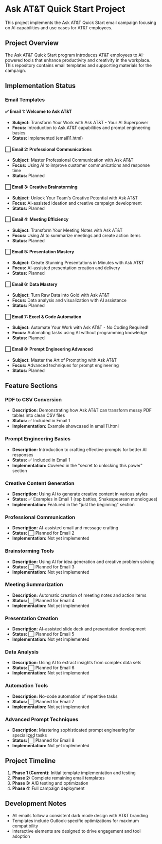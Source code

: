 # Ask AT&T Quick Start Project

This project implements the Ask AT&T Quick Start email campaign focusing on AI capabilities and use cases for AT&T employees.

## Project Overview
The Ask AT&T Quick Start program introduces AT&T employees to AI-powered tools that enhance productivity and creativity in the workplace. This repository contains email templates and supporting materials for the campaign.

## Implementation Status

### Email Templates

#### ✅ Email 1: Welcome to Ask AT&T
- **Subject:** Transform Your Work with Ask AT&T - Your AI Superpower
- **Focus:** Introduction to Ask AT&T capabilities and prompt engineering basics
- **Status:** Implemented (email11.html)

#### ⬜ Email 2: Professional Communications
- **Subject:** Master Professional Communication with Ask AT&T
- **Focus:** Using AI to improve customer communications and response time
- **Status:** Planned

#### ⬜ Email 3: Creative Brainstorming
- **Subject:** Unlock Your Team's Creative Potential with Ask AT&T
- **Focus:** AI-assisted ideation and creative campaign development
- **Status:** Planned

#### ⬜ Email 4: Meeting Efficiency
- **Subject:** Transform Your Meeting Notes with Ask AT&T
- **Focus:** Using AI to summarize meetings and create action items
- **Status:** Planned

#### ⬜ Email 5: Presentation Mastery
- **Subject:** Create Stunning Presentations in Minutes with Ask AT&T
- **Focus:** AI-assisted presentation creation and delivery
- **Status:** Planned

#### ⬜ Email 6: Data Mastery
- **Subject:** Turn Raw Data into Gold with Ask AT&T
- **Focus:** Data analysis and visualization with AI assistance
- **Status:** Planned

#### ⬜ Email 7: Excel & Code Automation
- **Subject:** Automate Your Work with Ask AT&T - No Coding Required!
- **Focus:** Automating tasks using AI without programming knowledge
- **Status:** Planned

#### ⬜ Email 8: Prompt Engineering Advanced
- **Subject:** Master the Art of Prompting with Ask AT&T
- **Focus:** Advanced techniques for prompt engineering
- **Status:** Planned

## Feature Sections

### PDF to CSV Conversion
- **Description:** Demonstrating how Ask AT&T can transform messy PDF tables into clean CSV files
- **Status:** ✅ Included in Email 1
- **Implementation:** Example showcased in email11.html

### Prompt Engineering Basics
- **Description:** Introduction to crafting effective prompts for better AI responses
- **Status:** ✅ Included in Email 1
- **Implementation:** Covered in the "secret to unlocking this power" section

### Creative Content Generation
- **Description:** Using AI to generate creative content in various styles
- **Status:** ✅ Examples in Email 1 (rap battles, Shakespearean monologues)
- **Implementation:** Featured in the "just the beginning" section

### Professional Communication
- **Description:** AI-assisted email and message crafting
- **Status:** ⬜ Planned for Email 2
- **Implementation:** Not yet implemented

### Brainstorming Tools
- **Description:** Using AI for idea generation and creative problem solving
- **Status:** ⬜ Planned for Email 3
- **Implementation:** Not yet implemented

### Meeting Summarization
- **Description:** Automatic creation of meeting notes and action items
- **Status:** ⬜ Planned for Email 4
- **Implementation:** Not yet implemented

### Presentation Creation
- **Description:** AI-assisted slide deck and presentation development
- **Status:** ⬜ Planned for Email 5
- **Implementation:** Not yet implemented

### Data Analysis
- **Description:** Using AI to extract insights from complex data sets
- **Status:** ⬜ Planned for Email 6
- **Implementation:** Not yet implemented

### Automation Tools
- **Description:** No-code automation of repetitive tasks
- **Status:** ⬜ Planned for Email 7
- **Implementation:** Not yet implemented

### Advanced Prompt Techniques
- **Description:** Mastering sophisticated prompt engineering for specialized tasks
- **Status:** ⬜ Planned for Email 8
- **Implementation:** Not yet implemented

## Project Timeline
1. **Phase 1 (Current):** Initial template implementation and testing
2. **Phase 2:** Complete remaining email templates
3. **Phase 3:** A/B testing and optimization
4. **Phase 4:** Full campaign deployment

## Development Notes
- All emails follow a consistent dark mode design with AT&T branding
- Templates include Outlook-specific optimizations for maximum compatibility
- Interactive elements are designed to drive engagement and tool adoption
